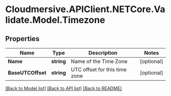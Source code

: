 # Cloudmersive.APIClient.NETCore.Validate.Model.Timezone
## Properties

Name | Type | Description | Notes
------------ | ------------- | ------------- | -------------
**Name** | **string** | Name of the Time Zone | [optional] 
**BaseUTCOffset** | **string** | UTC offset for this time zone | [optional] 

[[Back to Model list]](../README.md#documentation-for-models) [[Back to API list]](../README.md#documentation-for-api-endpoints) [[Back to README]](../README.md)

